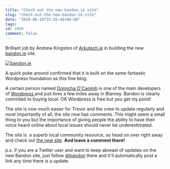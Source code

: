 ```yaml
---
title: "Check out the new bandon.ie site"
slug: "check-out-the-new-bandon-ie-site"
date: "2010-06-10T15:26:44+00:00"
tags:
id: 1066
comment: false
---
```


Brilliant job by Andrew Kingston of [Arkutech.ie](http://arkutech.ie) in building the new[ bandon.ie](http://www.bandon.ie/) site.

[![](http://conoroneill.com.s3.amazonaws.com/wp-content/uploads/2010/06/bandon_ie-300x61.jpg "bandon.ie")](http://www.bandon.ie/)

A quick poke around confirmed that it is built on the same fantastic Wordpress foundation as this fine blog.

A certain person named [Donncha O'Caoimh](http://ocaoimh.ie/) is one of the main developers of [Wordpress ](http://www.wordpress.org/)and just lives a few miles away in Blarney. Bandon is clearly commited to buying local. OK Wordpress is free but you get my point!

The site is now much easier for Trevor and the crew to update regularly and most importantly of all, the site now has comments. This might seem a small thing to you but the importance of giving people the ability to have their voice heard online about local issues should never be underestimated.

The site is  a superb local community resource, so head on over right away and check out [the new site](http://www.bandon.ie). **And leave a comment there!**

p.s. if you are a Twitter user and want to keep abreast of updates on the new Bandon site, just follow [@bandon](http://twitter.com/bandon) there and it'll automatically post a link any time there is a update.
